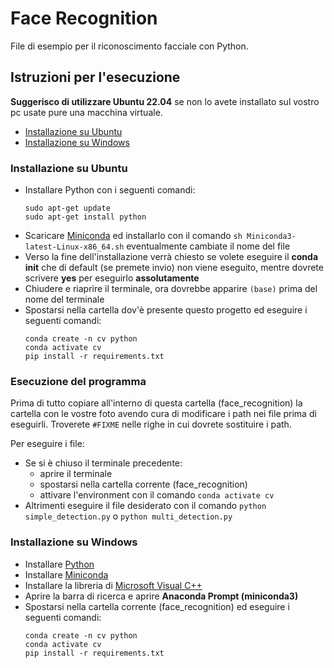# Face Recognition
File di esempio per il riconoscimento facciale con Python.

## Istruzioni per l'esecuzione

**Suggerisco di utilizzare Ubuntu 22.04** se non lo avete installato sul 
vostro pc usate pure una macchina virtuale.

* [Installazione su Ubuntu](#installazione-su-ubuntu)
* [Installazione su Windows](#installazione-su-windows)


### Installazione su Ubuntu

* Installare Python con i seguenti comandi:
    ```
    sudo apt-get update 
    sudo apt-get install python
    ```
* Scaricare [Miniconda](https://docs.conda.io/en/latest/miniconda.html) ed installarlo 
  con il comando `sh Miniconda3-latest-Linux-x86_64.sh` eventualmente cambiate il nome del file
* Verso la fine dell'installazione verrà chiesto se volete eseguire il **conda init** che di default 
  (se premete invio) non viene eseguito, mentre dovrete scrivere **yes** per eseguirlo **assolutamente**
* Chiudere e riaprire il terminale, ora dovrebbe apparire `(base)` prima del nome del terminale
* Spostarsi nella cartella dov'è presente questo progetto ed eseguire i seguenti comandi:
    ```
    conda create -n cv python
    conda activate cv
    pip install -r requirements.txt
    ```

### Esecuzione del programma
Prima di tutto copiare all'interno di questa cartella (face_recognition) la cartella con le vostre foto
avendo cura di modificare i path nei file prima di eseguirli. Troverete `#FIXME` nelle righe in cui dovrete sostituire
i path.

Per eseguire i file:
* Se si è chiuso il terminale precedente:
  * aprire il terminale
  * spostarsi nella cartella corrente (face_recognition)
  * attivare l'environment con il comando `conda activate cv`
* Altrimenti eseguire il file desiderato con il comando `python simple_detection.py` o `python multi_detection.py`

### Installazione su Windows

* Installare [Python](https://www.python.org/downloads/)
* Installare [Miniconda](https://docs.conda.io/en/main/miniconda.html)
* Installare la libreria di [Microsoft Visual C++](https://learn.microsoft.com/it-IT/cpp/windows/latest-supported-vc-redist?view=msvc-170)
* Aprire la barra di ricerca e aprire **Anaconda Prompt (miniconda3)**
* Spostarsi nella cartella corrente (face_recognition) ed eseguire i seguenti comandi:
    ```
    conda create -n cv python
    conda activate cv
    pip install -r requirements.txt
    ```
